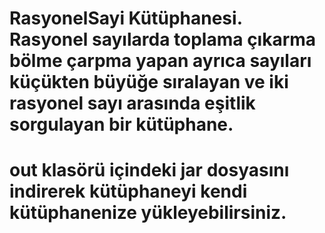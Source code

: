 # RasyonelSayi Kütüphanesi. Rasyonel sayılarda toplama çıkarma bölme çarpma yapan ayrıca sayıları küçükten büyüğe sıralayan ve iki rasyonel sayı arasında eşitlik sorgulayan bir kütüphane.
# out klasörü içindeki jar dosyasını indirerek kütüphaneyi kendi kütüphanenize yükleyebilirsiniz.
